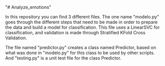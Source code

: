 "# Analyze_emotions" 

In this repository you can find 3 different files. The one name "modelo.py" goes through the different steps that need to be made in order to prepare the data and build a model for classification. This file uses a LinearSVC for classification, and validation is made through Stratified KFold Cross Validation. 

The file named  "predictor.py" creates a class named Predictor, based on what was done in "modelo.py" for this class to be used by other scripts. And "testing.py" is a unit test file for the class Predictor.
